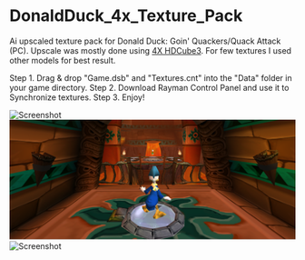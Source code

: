 # DonaldDuck_4x_Texture_Pack
Ai upscaled texture pack for Donald Duck: Goin' Quackers/Quack Attack (PC). 
Upscale was mostly done using [4X HDCube3](https://openmodeldb.info/models/4x-HDCube3). For few textures I used other models for best result.

Step 1. Drag & drop "Game.dsb" and "Textures.cnt" into the "Data" folder in your game directory.
Step 2. Download Rayman Control Panel and use it to Synchronize textures.
Step 3. Enjoy!

![Screenshot](./Screenshots/1.png)
![Screenshot](./Screenshots/2.png)
![Screenshot](./Screenshots/3.png)
